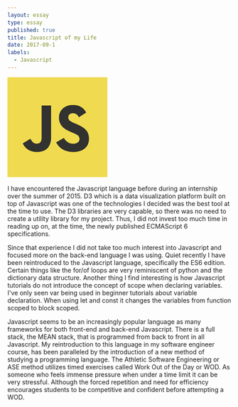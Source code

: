 ```yaml
---
layout: essay
type: essay
published: true
title: Javascript of my Life
date: 2017-09-1
labels:
  - Javascript 
---
```


<img class="ui tiny left circular floated image" src="../images/jascript.png">

I have encountered the Javascript language before during an internship over the summer of 2015. D3 which is a data visualization platform built on top of Javascript was one of the technologies I decided was the best tool at the time to use. The D3 libraries are very capable, so there was no need to create a utility library for my project. Thus, I did not invest too much time in reading up on, at the time, the newly published ECMAScript 6 specifications.


Since that experience I did not take too much interest into Javascript and focused more on the back-end language I was using. Quiet recently I have been reintroduced to the Javascript language, specifically the ES6 edition. Certain things like the for/of loops are very reminiscent of python and the dictionary data structure. Another thing I find interesting is how Javascript tutorials do not introduce the concept of scope when declaring variables. I've only seen var being used in beginner tutorials about variable declaration. When using let and const it changes the variables from function scoped to block scoped.


Javascript seems to be an increasingly popular language as many frameworks for both front-end and back-end Javascript. There is a full stack, the MEAN stack, that is programmed from back to front in all Javascript. My reintroduction to this language in my software engineer course, has been paralleled by the introduction of a new method of studying a programming language. The Athletic Software Engineering or ASE method utilizes timed exercises called Work Out of the Day or WOD. As someone who feels immense pressure when under a time limit it can be very stressful. Although the forced repetition and need for efficiency encourages students to be competitive and confident before attempting a WOD. 



